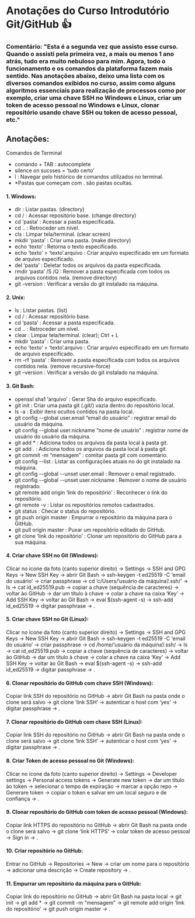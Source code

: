 # Anotações do Curso Introdutório Git/GitHub :thumbsup: 

### Comentário: "Esta é a segunda vez que assisto esse curso. Quando o assisti pela primeira vez, a mais ou menos 1 ano atrás, tudo era muito nebuloso para mim. Agora, todo o funcionamento e os comandos da plataforma fazem mais sentido.  Nas anotações abaixo, deixo uma lista com os diversos comandos exibidos no curso, assim como alguns algoritmos essenciais para realização de processos como por exemplo, criar uma chave SSH no Windows e Linux, criar um token de acesso pessoal no Windows e Linux, clonar repositório usando chave SSH ou token de acesso pessoal, etc."

## Anotações:

Comandos de Terminal

 - comando + TAB : autocomplete 
 - silence on sucsses = ‘tudo certo’
 - î : Navegar pelo histórico de comandos utilizados no terminal.
 - *Pastas que começam com . são pastas ocultas.

#### 1.	Windows:
 - dir : Listar pastas. (directory)
 - cd / : Acessar repositório base. (change directory)
 - cd ‘pasta’ : Acessar a pasta especificada.
 - cd .. : Retroceder um nível.
 - cls : Limpar tela/terminal. (clear screen)
 - mkdir ‘pasta’ : Criar uma pasta. (make directory)
 - echo ‘texto’ : Retorna o texto especificado.
 - echo ‘texto’ > ‘texto’.arquivo : Criar arquivo especificado em um formato de arquivo especificado.
 - del ‘pasta’ : Deletar todos os arquivos da pasta especificada. 
 - rmdir ‘pasta’ /S /Q : Remover a pasta especificada com todos os arquivos contidos nela. (remove directory)
 - git –version : Verificar a versão do git instalado na máquina.

#### 2.	Unix:
 - ls : Listar pastas. (list)
 - cd / : Acessar repositório base.
 - cd ‘pasta’ : Acessar a pasta especificada.
 - cd .. : Retroceder um nível.
 - clear : Limpar tela/terminal. (clear); Ctrl + L
 - mkdir ‘pasta’ : Criar uma pasta.  
 - echo ‘texto’ > ‘texto’.arquivo : Criar arquivo especificado em um formato de arquivo especificado.
 - rm -rf ‘pasta’ : Remover a pasta especificada com todos os arquivos contidos nela. (remove recursive-force) 
 - git –version : Verificar a versão do git instalado na máquina.


#### 3.	Git Bash:
   - openssl sha1 ‘arquivo’ : Gerar Sha do arquivo especificado. 
   - git init : Criar uma pasta git (.git/) vazia dentro do repositório local.
   - ls -a : Exibir itens ocultos contidos na pasta local. 
   - git config --global user.email “email do usuário” : registrar email do usuário da máquina. 
   - git config --global user.nickname “nome de usuário” : registrar nome de usuário do usuário da máquina.  
   - git add * : Adiciona todos os arquivos da pasta local à pasta git. 
   - git add . : Adiciona todos os arquivos da pasta local à pasta git.
   - git commit -m “mensagem” : comitar pasta git com comentário. 
   - git config --list : Listar as configurações atuais no do git instalado na máquina. 
   - git config --global --unset user.email : Remover o email registrado.
   - git config --global --unset user.nickname : Remover o nome de usuário registrado. 
   - git remote add origin ‘link do repositório’ : Reconhecer o link do repositório. 
   - git remote -v : Listar os repositórios remotos cadastrados. 
   - git status : Checar o status do repositório. 
   - git push origin master : Empurrar o repositório da máquina para o GitHub. 
   - git pull origin master : Puxar um repositório editado do GitHub. 
   - git clone ‘link do repositório’ : Clonar um repositório do GitHub para a sua máquina. 
    
#### 4.	Criar chave SSH no Git (Windows):
   Clicar no ícone da foto (canto superior direito) -> Settings -> SSH and GPG Keys -> New SSH Key -> abrir Git Bash -> ssh-keygen -t ed25519 -C ‘email do usuário’ -> criar passphrase -> cd ‘c/Users/’usuário da máquina’/.ssh/’ -> ls -> cat id_ed25519.pub -> copiar a chave (sequência de caracteres) -> voltar ào GitHub -> dar um título à chave -> colar a chave na caixa ‘Key’ -> Add SSH Key -> voltar ào Git Bash -> eval $(ssh-agent -s) -> ssh-add id_ed25519 -> digitar passphrase -> .
   
#### 5.	Criar chave SSH no Git (Linux):
   Clicar no ícone da foto (canto superior direito) -> Settings -> SSH and GPG Keys -> New SSH Key -> abrir Git Bash -> ssh-keygen -t ed25519 -C ‘email do usuário’ -> criar passphrase -> cd /home/’usuário da máquina’/.ssh/ -> ls -> cat id_ed25519.pub -> copiar a chave (sequência de caracteres) -> voltar ào GitHub -> dar um título à chave -> colar a chave na caixa ‘Key’ -> Add SSH Key -> voltar ào Git Bash -> eval $(ssh-agent -s) -> ssh-add id_ed25519 -> digitar passphrase -> . 
   
#### 6.	Clonar repositório do GitHub com chave SSH (Windows): 
   Copiar link SSH do repositório no GitHub -> abrir Git Bash na pasta onde o clone será salvo -> git clone ‘link SSH’ -> autenticar o host com ‘yes’ -> digitar passphrase -> .
   
#### 7.	Clonar repositório do GitHub com chave SSH (Linux):
   Copiar link SSH do repositório no GitHub -> abrir Git Bash na pasta onde o clone será salvo -> git clone ‘link SSH’ -> autenticar o host com ‘yes’ -> digitar passphrase -> . 
   
#### 8.	Criar Token de acesso pessoal no Git (Windows):
   Clicar no ícone da foto (canto superior direito) -> Settings -> Developer settings -> Personal access tokens -> Generate new token -> dar um título ào token -> selecionar o tempo de expiração -> marcar a opção repo -> Generare token -> copiar o token e salvar em um local seguro e de confiança -> . 
   
#### 9.	Clonar repositório do GitHub com token de acesso pessoal (Windows): 
   Copiar link HTTPS do repositório no GitHub -> abrir Git Bash na pasta onde o clone será salvo -> git clone ‘link HTTPS’ -> colar token de acesso pessoal -> Sign in -> .
   
#### 10.	Criar repositório no GitHub:
   Entrar no GitHub -> Repositories -> New -> criar um nome para o repositório -> adicionar uma descrição -> Create repository -> .
    
#### 11.	Empurrar um repositório da máquina para o GitHub: 
   Copiar link do repositório no GitHub -> abrir Git Bash na pasta local -> git init -> git add * -> git commit -m “mensagem” -> git remote add origin ‘link do repositório’ -> git push origin master -> . 
